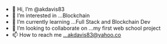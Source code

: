 - 👋 Hi, I’m @akdavis83
- 👀 I’m interested in ...Blockchain
- 🌱 I’m currently learning ...Full Stack and Blockchain Dev
- 💞️ I’m looking to collaborate on ...my first web school project
- 📫 How to reach me ...akdavis83@yahoo.co

<!---
akdavis83/akdavis83 is a ✨ special ✨ repository because its `README.md` (this file) appears on your GitHub profile.
You can click the Preview link to take a look at your changes.
--->
